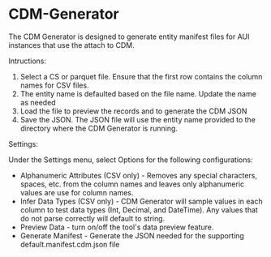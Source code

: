 # CDM-Generator
The CDM Generator is designed to generate entity manifest files for AUI instances that use the attach to CDM. 

Intructions:
1) Select a CS or parquet file. Ensure that the first row contains the column names for CSV files.
2) The entity name is defaulted based on the file name. Update the name as needed
3) Load the file to preview the records and to generate the CDM JSON
4) Save the JSON. The JSON file will use the entity name provided to the directory where the CDM Generator is running.


Settings:

Under the Settings menu, select Options for the following configurations:
  - Alphanumeric Attributes (CSV only) - Removes any special characters, spaces, etc. from the column names and leaves only alphanumeric values are use for column names.
  - Infer Data Types (CSV only) - CDM Generator will sample values in each column to test data types (Int, Decimal, and DateTime). Any values that do not parse correctly will default to string.
  - Preview Data - turn on/off the tool's data preview feature.
  - Generate Manifest - Generate the JSON needed for the supporting default.manifest.cdm.json file
